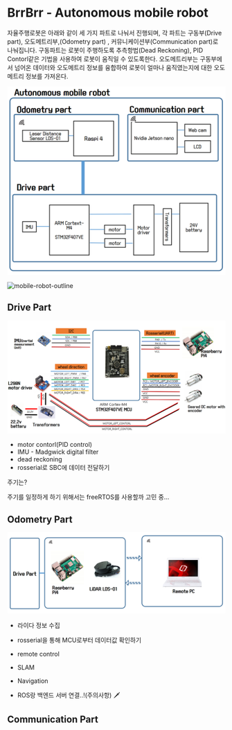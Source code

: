# BrrBrr - Autonomous mobile robot

자율주행로봇은 아래와 같이 세 가지 파트로 나눠서 진행되며, 각 파트는 구동부(Drive part), 오도메트리부,(Odometry part) , 커뮤니케이션부(Communication part)로 나눠집니다. 구동파트는 로봇이 주행하도록 추측항법(Dead Reckoning), PID Contorl같은 기법을 사용하여 로봇이 움직일 수 있도록한다. 오도메트리부는 구동부에서 넘어온 데이터와 오도메트리 정보를 융합하여 로봇이 얼마나 움직였는지에 대한 오도메트리 정보를 가져온다.

![image-20200527151141027](docs/images/mobile_robot_outline2.png)



![mobile-robot-outline](docs/images/mobile_robot_outline.png)



## Drive Part

![image-20200527145519621](docs/images/drive_part_outline.png)

- motor contorl(PID control)
- IMU - Madgwick digital filter
- dead reckoning 
- rosserial로 SBC에 데이터 전달하기

주기는?

주기를 일정하게 하기 위해서는 freeRTOS를 사용할까 고민 중...





## Odometry Part

![image-20200527152619867](docs/images/odometry_part_outline.png)

- 라이다 정보 수집
- rosserial을 통해 MCU로부터 데이터값 확인하기
- remote control
- SLAM
- Navigation

- ROS랑 백엔드 서버 연결..!(주의사항) :dagger:





## Communication Part

